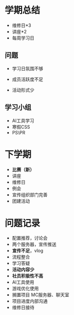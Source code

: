 # 学期总结

- 维修日\*3
- 讲座\*2
- 每周学习日

## 问题

- 学习日氛围不够

- 成员活跃度不足

- 活动形式少

## 学习小组

- AI工具学习
- 寒假CSS
- PS\PR

# 下学期

- **比赛（新）**
- 讲座
- 维修日
- 例会
- 宣传组织部门完善
- 团建活动

# 问题记录

- 配置推荐，讨论会
- 两个服务器，宣传推送
- **宣传不足**，vlog
- 流程整合
- 学习答疑
- **活动内容少**
- **社员积极性不高**
- AI工具使用
- 游戏优化使用
- 搁置项目 MC服务器、聊天室
- 项目进度内部沟通
- 维修日接待
